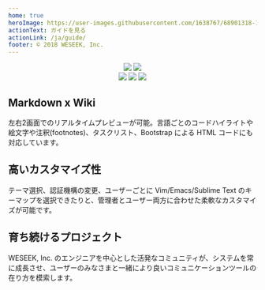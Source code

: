 ```yaml
---
home: true
heroImage: https://user-images.githubusercontent.com/1638767/68901318-100dd280-0779-11ea-83ab-51f111972ab1.png
actionText: ガイドを見る
actionLink: /ja/guide/
footer: © 2018 WESEEK, Inc.
---
```


<div align="center">
  <a href="https://github.com/weseek/growi/" target="_blank"><img src="https://img.shields.io/github/stars/weseek/growi.svg?style=social&label=Stars"></a>
  <a href="https://github.com/weseek/growi/" target="_blank"><img src="https://img.shields.io/github/forks/weseek/growi.svg?style=social&label=Fork"></a>
</div>

<div align="center">
  <a href="https://github.com/weseek/growi/releases/latest" target="_blank"><img src="https://img.shields.io/github/release/weseek/growi.svg"></a>
  <a href="https://growi-slackin.weseek.co.jp/" target="_blank"><img src="https://growi-slackin.weseek.co.jp/badge.svg"></a>
  <a href="https://hub.docker.com/r/weseek/growi/" target="_blank"><img src="https://img.shields.io/docker/pulls/weseek/growi.svg" /></a>
</div>

<div class="features">
  <div class="feature">
    <h2>Markdown x Wiki</h2>
    <p>左右2画面でのリアルタイムプレビューが可能。言語ごとのコードハイライトや絵文字や注釈(footnotes)、タスクリスト、Bootstrap による HTML コードにも対応しています。</p>
  </div>
  <div class="feature">
    <h2>高いカスタマイズ性</h2>
    <p>テーマ選択、認証機構の変更、ユーザーごとに Vim/Emacs/Sublime Text のキーマップを選択できたりと、管理者とユーザー両方に合わせた柔軟なカスタマイズが可能です。</p>
  </div>
  <div class="feature">
    <h2>育ち続けるプロジェクト</h2>
    <p>WESEEK, Inc. のエンジニアを中心とした活発なコミュニティが、システムを常に成長させ、ユーザーのみなさまと一緒により良いコミュニケーションツールの在り方を模索します。</p>
  </div>
</div>
